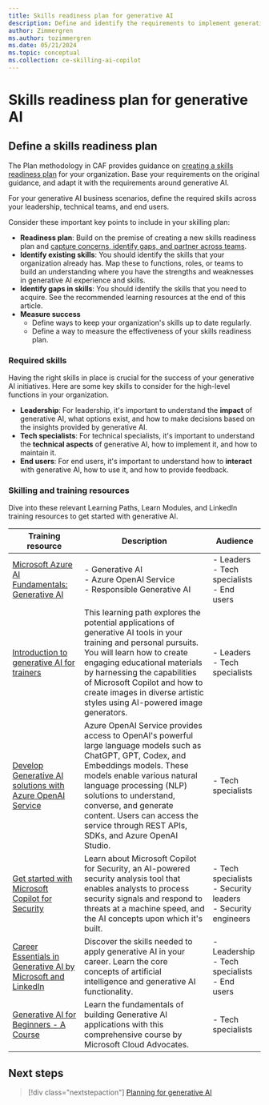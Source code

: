 ```yaml
---
title: Skills readiness plan for generative AI
description: Define and identify the requirements to implement generative AI in your organization, and create a plan to acquire the necessary skills.
author: Zimmergren
ms.author: tozimmergren
ms.date: 05/21/2024
ms.topic: conceptual
ms.collection: ce-skilling-ai-copilot
---
```



# Skills readiness plan for generative AI


## Define a skills readiness plan

The Plan methodology in CAF provides guidance on [creating a skills readiness plan](/azure/cloud-adoption-framework/plan/adapt-roles-skills-processes) for your organization. Base your requirements on the original guidance, and adapt it with the requirements around generative AI.

For your generative AI business scenarios, define the required skills across your leadership, technical teams, and end users.

Consider these important key points to include in your skilling plan:

- **Readiness plan**: Build on the premise of creating a new skills readiness plan and [capture concerns, identify gaps, and partner across teams](/azure/cloud-adoption-framework/plan/adapt-roles-skills-processes#partner-across-teams).
- **Identify existing skills**: You should identify the skills that your organization already has. Map these to functions, roles, or teams to build an understanding where you have the strengths and weaknesses in generative AI experience and skills.
- **Identify gaps in skills**: You should identify the skills that you need to acquire. See the recommended learning resources at the end of this article.
- **Measure success**
  - Define ways to keep your organization's skills up to date regularly.
  - Define a way to measure the effectiveness of your skills readiness plan.

### Required skills

Having the right skills in place is crucial for the success of your generative AI initiatives. Here are some key skills to consider for the high-level functions in your organization.

- **Leadership**: For leadership, it's important to understand the **impact** of generative AI, what options exist, and how to make decisions based on the insights provided by generative AI.
- **Tech specialists**: For technical specialists, it's important to understand the **technical aspects** of generative AI, how to implement it, and how to maintain it.
- **End users**: For end users, it's important to understand how to **interact** with generative AI, how to use it, and how to provide feedback.

### Skilling and training resources

Dive into these relevant Learning Paths, Learn Modules, and LinkedIn training resources to get started with generative AI.

| Training resource | Description | Audience |
|---|---|---|
| [Microsoft Azure AI Fundamentals: Generative AI](/training/paths/introduction-generative-ai/) | - Generative AI<br> - Azure OpenAI Service<br> - Responsible Generative AI | - Leaders<br> - Tech specialists<br> - End users |
| [Introduction to generative AI for trainers](/training/paths/intro-generative-ai-for-trainers/) | This learning path explores the potential applications of generative AI tools in your training and personal pursuits. You will learn how to create engaging educational materials by harnessing the capabilities of Microsoft Copilot and how to create images in diverse artistic styles using AI-powered image generators. | - Leaders<br> - Tech specialists |
| [Develop Generative AI solutions with Azure OpenAI Service](/training/paths/develop-ai-solutions-azure-openai/) | Azure OpenAI Service provides access to OpenAI's powerful large language models such as ChatGPT, GPT, Codex, and Embeddings models. These models enable various natural language processing (NLP) solutions to understand, converse, and generate content. Users can access the service through REST APIs, SDKs, and Azure OpenAI Studio. | - Tech specialists |
| [Get started with Microsoft Copilot for Security](/training/paths/security-copilot-and-ai/) | Learn about Microsoft Copilot for Security, an AI-powered security analysis tool that enables analysts to process security signals and respond to threats at a machine speed, and the AI concepts upon which it's built. | - Tech specialists<br> - Security leaders<br> - Security engineers |
| [Career Essentials in Generative AI by Microsoft and LinkedIn](https://www.linkedin.com/learning/paths/career-essentials-in-generative-ai-by-microsoft-and-linkedin) | Discover the skills needed to apply generative AI in your career. Learn the core concepts of artificial intelligence and generative AI functionality. | - Leadership<br> - Tech specialists<br> - End users |
| [Generative AI for Beginners - A Course](https://microsoft.github.io/generative-ai-for-beginners/) | Learn the fundamentals of building Generative AI applications with this comprehensive course by Microsoft Cloud Advocates. | - Tech specialists |


## Next steps

> [!div class="nextstepaction"]
> [Planning for generative AI](./plan.md)
